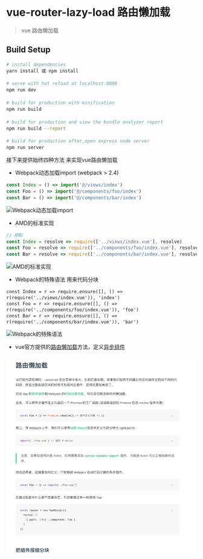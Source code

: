 # vue-router-lazy-load 路由懒加载

> vue 路由懒加载

## Build Setup

``` bash
# install dependencies
yarn install 或 npm install

# serve with hot reload at localhost:8080
npm run dev

# build for production with minification
npm run build

# build for production and view the bundle analyzer report
npm run build --report

# build for production after,open express node server
npm run server

```


接下来提供始终四种方法 来实现vue路由懒加载

+	Webpack动态加载import (webpack > 2.4)

```js
const Index = () => import('@/views/index')
const Foo = () => import('@/components/foo/index')
const Bar = () => import('@/components/bar/index')
```

![Webpack动态加载import](./readme_img/webpack_dy_import.gif)


+  AMD的标准实现

```js
// AMD
const Index = resolve => require(['../views/index.vue'], resolve)
const Foo = resolve => require(['../components/foo/index.vue'], resolve)
const Bar = resolve => require(['../components/bar/index.vue'], resolve)

```

![AMD的标准实现](./readme_img/AMD.gif)


+  Webpack的特殊语法 用来代码分块

```
const Index = r => require.ensure([], () => r(require('../views/index.vue')), 'index')
const Foo = r => require.ensure([], () => r(require('../components/foo/index.vue')), 'foo')
const Bar = r => require.ensure([], () => r(require('../components/bar/index.vue')), 'bar')

```

![Webpack的特殊语法](./readme_img/webpack_require.gif)

+ vue官方提供的[路由懒加载](https://router.vuejs.org/zh-cn/advanced/lazy-loading.html)方法，定义[异步组件](https://cn.vuejs.org/v2/guide/components.html#%E5%BC%82%E6%AD%A5%E7%BB%84%E4%BB%B6)

![vue-lazy-load](./readme_img/vue-lazy-load.png)


